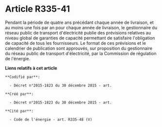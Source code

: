 # Article R335-41

Pendant la période de quatre ans précédant chaque année de livraison, et au moins une fois par an pour chaque année de
livraison, le gestionnaire du réseau public de transport d'électricité publie des prévisions relatives au niveau global de
garanties de capacité permettant de satisfaire l'obligation de capacité de tous les fournisseurs. Le format de ces prévisions
et le calendrier de publication sont approuvés, sur proposition du gestionnaire du réseau public de transport d'électricité,
par la Commission de régulation de l'énergie.

**Liens relatifs à cet article**

	**Codifié par**:

	  - Décret n°2015-1823 du 30 décembre 2015 - art.

	**Créé par**:

	  - Décret n°2015-1823 du 30 décembre 2015 - art.

	**Cité par**:

	  - Code de l'énergie - art. R335-48 (V)
